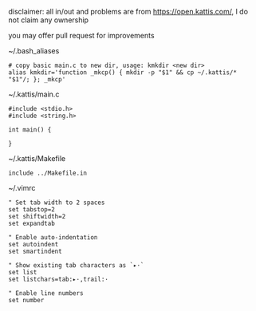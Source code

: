 disclaimer: all in/out and problems are from https://open.kattis.com/, I do not claim any ownership

you may offer pull request for improvements

~/.bash_aliases
```
# copy basic main.c to new dir, usage: kmkdir <new dir>
alias kmkdir='function _mkcp() { mkdir -p "$1" && cp ~/.kattis/* "$1"/; }; _mkcp'
```

~/.kattis/main.c
```
#include <stdio.h>
#include <string.h>

int main() {

}
```

~/.kattis/Makefile
```
include ../Makefile.in
```

~/.vimrc
```
" Set tab width to 2 spaces
set tabstop=2
set shiftwidth=2
set expandtab

" Enable auto-indentation
set autoindent
set smartindent

" Show existing tab characters as `▸·`
set list
set listchars=tab:▸·,trail:·

" Enable line numbers
set number
```
